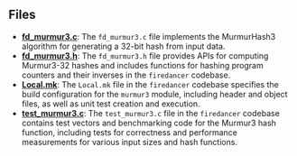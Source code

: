 
## Files
- **[fd_murmur3.c](murmur3/fd_murmur3.c.driver.md)**: The `fd_murmur3.c` file implements the MurmurHash3 algorithm for generating a 32-bit hash from input data.
- **[fd_murmur3.h](murmur3/fd_murmur3.h.driver.md)**: The `fd_murmur3.h` file provides APIs for computing Murmur3-32 hashes and includes functions for hashing program counters and their inverses in the `firedancer` codebase.
- **[Local.mk](murmur3/Local.mk.driver.md)**: The `Local.mk` file in the `firedancer` codebase specifies the build configuration for the `murmur3` module, including header and object files, as well as unit test creation and execution.
- **[test_murmur3.c](murmur3/test_murmur3.c.driver.md)**: The `test_murmur3.c` file in the `firedancer` codebase contains test vectors and benchmarking code for the Murmur3 hash function, including tests for correctness and performance measurements for various input sizes and hash functions.

